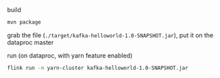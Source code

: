 build
```bash
mvn package
```

grab the file (`./target/kafka-helloworld-1.0-SNAPSHOT.jar`), put it on the dataproc master

run (on dataproc, with yarn feature enabled)
```bash
flink run -m yarn-cluster kafka-helloworld-1.0-SNAPSHOT.jar
```